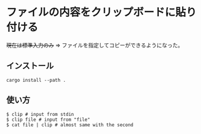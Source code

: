 # ファイルの内容をクリップボードに貼り付ける
~~現在は標準入力のみ~~
=> ファイルを指定してコピーができるようになった。

## インストール
```
cargo install --path .
```

## 使い方
```
$ clip # input from stdin
$ clip file # input from "file"
$ cat file | clip # almost same with the second
```